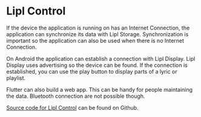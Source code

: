 # Lipl Control

If the device the application is running on has an Internet Connection, the application can synchronize its data with Lipl Storage. Synchronization is important so the application can also be used when there is no Internet Connection.

On Android the application can establish a connection with Lipl Display. Lipl Display uses advertising so the device can be found.
If the connection is established, you can use the play button to display parts of a lyric or playlist.

Flutter can also build a web app. This can be handy for people maintaining the data. Bluetooth connection are not possible though.

[Source code for Lipl Control](https://www.github.com/paulusminus/lipl-control-flutter) can be found on Github.